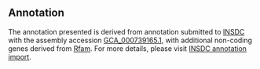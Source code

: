 

Annotation
----------

The annotation presented is derived from annotation submitted to
[INSDC](http://www.insdc.org) with the assembly accession
[GCA\_000739165.1](http://www.ebi.ac.uk/ena/data/view/GCA_000739165.1),
with additional non-coding genes derived from
[Rfam](http://rfam.xfam.org/). For more details, please visit [INSDC
annotation
import](http://ensemblgenomes.org/info/data/insdc_annotation).
